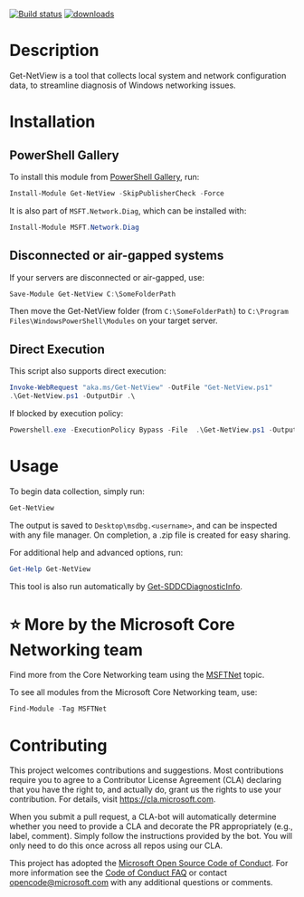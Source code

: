 [![Build status](https://ci.appveyor.com/api/projects/status/rkdclcowkjlh5uu3?svg=true)](https://ci.appveyor.com/project/MSFTCoreNet/get-netview)
[![downloads](https://img.shields.io/powershellgallery/dt/Get-NetView.svg?label=downloads)](https://www.powershellgallery.com/packages/Get-NetView)

# Description
Get-NetView is a tool that collects local system and network configuration data, to streamline diagnosis of Windows networking issues.

# Installation
## PowerShell Gallery
To install this module from [PowerShell Gallery](https://www.powershellgallery.com/), run:
```PowerShell
Install-Module Get-NetView -SkipPublisherCheck -Force
```
It is also part of `MSFT.Network.Diag`, which can be installed with:
```PowerShell
Install-Module MSFT.Network.Diag
```

## Disconnected or air-gapped systems
If your servers are disconnected or air-gapped, use:
```PowerShell
Save-Module Get-NetView C:\SomeFolderPath
```
Then move the Get-NetView folder (from `C:\SomeFolderPath`) to `C:\Program Files\WindowsPowerShell\Modules` on your target server.

## Direct Execution
This script also supports direct execution:
```PowerShell
Invoke-WebRequest "aka.ms/Get-NetView" -OutFile "Get-NetView.ps1"
.\Get-NetView.ps1 -OutputDir .\
```
If blocked by execution policy:
```PowerShell
Powershell.exe -ExecutionPolicy Bypass -File  .\Get-NetView.ps1 -OutputDir .\
```

# Usage
To begin data collection, simply run:
```PowerShell
Get-NetView
```
The output is saved to `Desktop\msdbg.<username>`, and can be inspected with any file manager. On completion, a .zip file is created for easy sharing.

For additional help and advanced options, run:
```PowerShell
Get-Help Get-NetView
```

This tool is also run automatically by [Get-SDDCDiagnosticInfo](https://github.com/PowerShell/PrivateCloud.DiagnosticInfo).

# :star: More by the Microsoft Core Networking team
Find more from the Core Networking team using the [MSFTNet](https://github.com/topics/msftnet) topic.

To see all modules from the Microsoft Core Networking team, use:
```PowerShell
Find-Module -Tag MSFTNet
```

# Contributing
This project welcomes contributions and suggestions.  Most contributions require you to agree to a
Contributor License Agreement (CLA) declaring that you have the right to, and actually do, grant us
the rights to use your contribution. For details, visit https://cla.microsoft.com.

When you submit a pull request, a CLA-bot will automatically determine whether you need to provide
a CLA and decorate the PR appropriately (e.g., label, comment). Simply follow the instructions
provided by the bot. You will only need to do this once across all repos using our CLA.

This project has adopted the [Microsoft Open Source Code of Conduct](https://opensource.microsoft.com/codeofconduct/).
For more information see the [Code of Conduct FAQ](https://opensource.microsoft.com/codeofconduct/faq/) or
contact [opencode@microsoft.com](mailto:opencode@microsoft.com) with any additional questions or comments.
